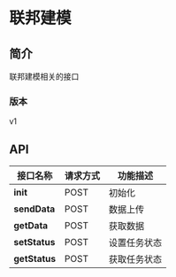 # 联邦建模


## 简介
联邦建模相关的接口


### 版本
v1


## API
|接口名称|请求方式|功能描述|
|---|---|---|
|**init**|POST|初始化<br>|
|**sendData**|POST|数据上传<br>|
|**getData**|POST|获取数据<br>|
|**setStatus**|POST|设置任务状态<br>|
|**getStatus**|POST|获取任务状态<br>|
